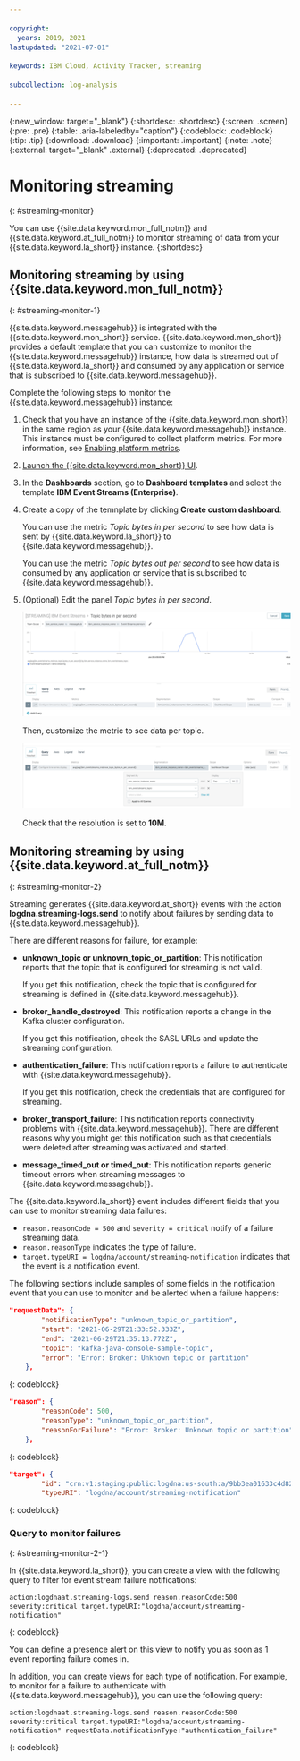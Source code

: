 ```yaml
---

copyright:
  years: 2019, 2021
lastupdated: "2021-07-01"

keywords: IBM Cloud, Activity Tracker, streaming

subcollection: log-analysis

---
```


{:new_window: target="_blank"}
{:shortdesc: .shortdesc}
{:screen: .screen}
{:pre: .pre}
{:table: .aria-labeledby="caption"}
{:codeblock: .codeblock}
{:tip: .tip}
{:download: .download}
{:important: .important}
{:note: .note}
{:external: target="_blank" .external}
{:deprecated: .deprecated}

# Monitoring streaming
{: #streaming-monitor}

You can use {{site.data.keyword.mon_full_notm}} and {{site.data.keyword.at_full_notm}} to monitor streaming of data from your {{site.data.keyword.la_short}} instance.
{:shortdesc}


## Monitoring streaming by using {{site.data.keyword.mon_full_notm}}
{: #streaming-monitor-1}

{{site.data.keyword.messagehub}} is integrated with the {{site.data.keyword.mon_short}} service. {{site.data.keyword.mon_short}} provides a default template that you can customize to monitor the {{site.data.keyword.messagehub}} instance, how data is streamed out of {{site.data.keyword.la_short}} and consumed by any application or service that is subscribed to {{site.data.keyword.messagehub}}.


Complete the following steps to monitor the {{site.data.keyword.messagehub}} instance:

1. Check that you have an instance of the {{site.data.keyword.mon_short}} in the same region as your {{site.data.keyword.messagehub}} instance. This instance must be configured to collect platform metrics. For more information, see [Enabling platform metrics](/docs/monitoring?topic=monitoring-platform_metrics_enabling).
2. [Launch the {{site.data.keyword.mon_short}} UI](/docs/monitoring?topic=monitoring-launch).
3. In the **Dashboards** section, go to **Dashboard templates** and select the template **IBM Event Streams (Enterprise)**.
4. Create a copy of the temnplate by clicking **Create custom dashboard**.

    You can use the metric *Topic bytes in per second* to see how data is sent by {{site.data.keyword.la_short}} to {{site.data.keyword.messagehub}}.

    You can use the metric *Topic bytes out per second* to see how data is consumed by any application or service that is subscribed to {{site.data.keyword.messagehub}}.

5. (Optional) Edit the panel *Topic bytes in per second*. 

    ![Edit panel.](images/streaming-topic-metric.png "Edit panel") 

    Then, customize the metric to see data per topic.

    ![Customize metric.](images/streaming-topic-metric-1.png "Customize metric") 

    Check that the resolution is set to **10M**.




## Monitoring streaming by using {{site.data.keyword.at_full_notm}}
{: #streaming-monitor-2}

Streaming generates {{site.data.keyword.at_short}} events with the action **logdna.streaming-logs.send** to notify about failures by sending data to {{site.data.keyword.messagehub}}. 

There are different reasons for failure, for example:

- **unknown_topic or unknown_topic_or_partition**: This notification reports that the topic that is configured for streaming is not valid.  

    If you get this notification, check the topic that is configured for streaming is defined in {{site.data.keyword.messagehub}}.

- **broker_handle_destroyed**: This notification reports a change in the Kafka cluster configuration. 

    If you get this notification, check the SASL URLs and update the streaming configuration. 

- **authentication_failure**: This notification reports a failure to authenticate with {{site.data.keyword.messagehub}}.

    If you get this notification, check the credentials that are configured for streaming.

- **broker_transport_failure**: This notification reports connectivity problems with {{site.data.keyword.messagehub}}. There are different reasons why you might get this notification such as that credentials were deleted after streaming was activated and started.

- **message_timed_out or timed_out**: This notification reports generic timeout errors when streaming messages to {{site.data.keyword.messagehub}}. 


The {{site.data.keyword.la_short}} event includes different fields that you can use to monitor streaming data failures:
- `reason.reasonCode = 500` and `severity = critical` notify of a failure streaming data.
- `reason.reasonType` indicates the type of failure.
- `target.typeURI = logdna/account/streaming-notification` indicates that the event is a notification event.

The following sections include samples of some fields in the notification event that you can use to monitor and be alerted when a failure happens:

```json
"requestData": {
        "notificationType": "unknown_topic_or_partition",
        "start": "2021-06-29T21:33:52.333Z",
        "end": "2021-06-29T21:35:13.772Z",
        "topic": "kafka-java-console-sample-topic",
        "error": "Error: Broker: Unknown topic or partition"
    },
```
{: codeblock}

```json
"reason": {
        "reasonCode": 500,
        "reasonType": "unknown_topic_or_partition",
        "reasonForFailure": "Error: Broker: Unknown topic or partition"
    },
```
{: codeblock}

```json
"target": {
        "id": "crn:v1:staging:public:logdna:us-south:a/9bb3ea01633c4d828080de16ce34ea70:d8ba830f-b0e0-4c42-9345-8981d4a94b31:streaming-logs:",
        "typeURI": "logdna/account/streaming-notification"
```
{: codeblock}


### Query to monitor failures
{: #streaming-monitor-2-1}

In {{site.data.keyword.la_short}}, you can create a view with the following query to filter for event stream failure notifications:

```
action:logdnaat.streaming-logs.send reason.reasonCode:500 severity:critical target.typeURI:"logdna/account/streaming-notification"
```
{: codeblock}

You can define a presence alert on this view to notify you as soon as 1 event reporting failure comes in.

In addition, you can create views for each type of notification. For example, to monitor for a failure to authenticate with {{site.data.keyword.messagehub}}, you can use the following query:

```
action:logdnaat.streaming-logs.send reason.reasonCode:500 severity:critical target.typeURI:"logdna/account/streaming-notification" requestData.notificationType:"authentication_failure"
```
{: codeblock}
